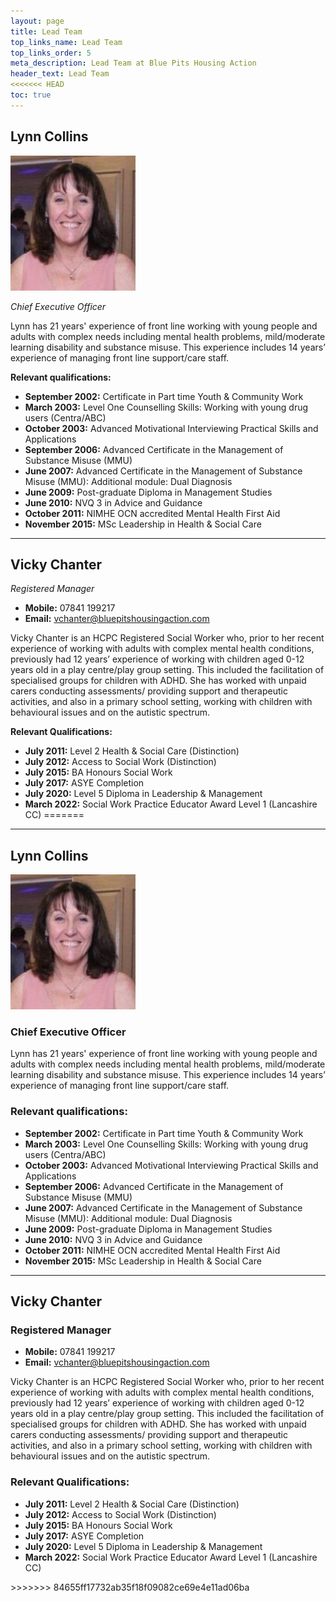 ```yaml
---
layout: page
title: Lead Team
top_links_name: Lead Team
top_links_order: 5
meta_description: Lead Team at Blue Pits Housing Action
header_text: Lead Team
<<<<<<< HEAD
toc: true
---
```


## **Lynn Collins**

![Lynn Collins](/img/lynn-collins-ceo.jpg)

*Chief Executive Officer*

Lynn has 21 years' experience of front line working with young people and adults with complex needs including mental health problems, mild/moderate learning disability and substance misuse. This experience includes 14 years’ experience of managing front line support/care staff.

**Relevant qualifications:**

*   **September 2002:** Certificate in Part time Youth & Community Work
*   **March 2003:** Level One Counselling Skills: Working with young drug users (Centra/ABC)
*   **October 2003:** Advanced Motivational Interviewing Practical Skills and Applications
*   **September 2006:** Advanced Certificate in the Management of Substance Misuse (MMU)
*   **June 2007:** Advanced Certificate in the Management of Substance Misuse (MMU): Additional module: Dual Diagnosis
*   **June 2009:** Post-graduate Diploma in Management Studies
*   **June 2010:** NVQ 3 in Advice and Guidance
*   **October 2011:** NIMHE OCN accredited Mental Health First Aid
*   **November 2015:** MSc Leadership in Health & Social Care

---

## **Vicky Chanter**

*Registered Manager*

*   **Mobile:** 07841 199217
*   **Email:** [vchanter@bluepitshousingaction.com](mailto:vchanter@bluepitshousingaction.com)

Vicky Chanter is an HCPC Registered Social Worker who, prior to her recent experience of working with adults with complex mental health conditions, previously had 12 years’ experience of working with children aged 0-12 years old in a play centre/play group setting. This included the facilitation of specialised groups for children with ADHD. She has worked with unpaid carers conducting assessments/ providing support and therapeutic activities, and also in a primary school setting, working with children with behavioural issues and on the autistic spectrum.

**Relevant Qualifications:**

*   **July 2011:** Level 2 Health & Social Care (Distinction)
*   **July 2012:** Access to Social Work (Distinction)
*   **July 2015:** BA Honours Social Work
*   **July 2017:** ASYE Completion
*   **July 2020:** Level 5 Diploma in Leadership & Management
*   **March 2022:** Social Work Practice Educator Award Level 1 (Lancashire CC)
=======
---

## <span>Lynn Collins</span>

<div class="row" markdown="0">
<div class="col-sm-3" markdown="1">

![Lynn Collins](/images/small/lynn-collins-ceo.jpg)

</div>
<div class="col-sm-9" markdown="1">


### <span>Chief Executive Officer</span>

Lynn has 21 years' experience of front line working with young people and adults with complex needs including mental health problems, mild/moderate learning disability and substance misuse. This experience includes 14 years’ experience of managing front line support/care staff.

### <span>Relevant qualifications:</span>

* **September 2002:** Certificate in Part time Youth & Community Work
* **March 2003:** Level One Counselling Skills: Working with young drug users (Centra/ABC)
* **October 2003:** Advanced Motivational Interviewing Practical Skills and Applications
* **September 2006:** Advanced Certificate in the Management of Substance Misuse (MMU)
* **June 2007:** Advanced Certificate in the Management of Substance Misuse (MMU): Additional module: Dual Diagnosis
* **June 2009:** Post-graduate Diploma in Management Studies
* **June 2010:** NVQ 3 in Advice and Guidance
* **October 2011:** NIMHE OCN accredited Mental Health First Aid
* **November 2015:** MSc Leadership in Health & Social Care

</div>
</div>
<hr>
<div markdown="1">

## <span>Vicky Chanter</span>

### <span>Registered Manager</span>

* **Mobile:** 07841 199217
* **Email:** [vchanter@bluepitshousingaction.com](mailto:vchanter@bluepitshousingaction.com)

Vicky Chanter is an HCPC Registered Social Worker who, prior to her recent experience of working with adults with complex mental health conditions, previously had 12 years’ experience of working with children aged 0-12 years old in a play centre/play group setting. This included the facilitation of specialised groups for children with ADHD. She has worked with unpaid carers conducting assessments/ providing support and therapeutic activities, and also in a primary school setting, working with children with behavioural issues and on the autistic spectrum.

### <span>Relevant Qualifications:</span>

* **July 2011:** Level 2 Health & Social Care (Distinction)
* **July 2012:** Access to Social Work (Distinction)
* **July 2015:** BA Honours Social Work
* **July 2017:** ASYE Completion
* **July 2020:** Level 5 Diploma in Leadership & Management
* **March 2022:** Social Work Practice Educator Award Level 1 (Lancashire CC)

</div>
>>>>>>> 84655ff17732ab35f18f09082ce69e4e11ad06ba
